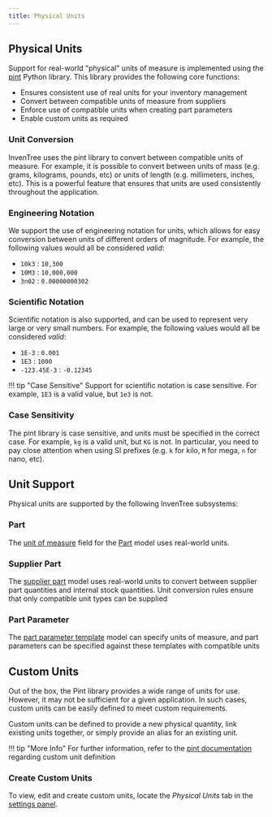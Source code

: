 ```yaml
---
title: Physical Units
---
```


## Physical Units

Support for real-world "physical" units of measure is implemented using the [pint](https://pint.readthedocs.io/en/stable/) Python library. This library provides the following core functions:

- Ensures consistent use of real units for your inventory management
- Convert between compatible units of measure from suppliers
- Enforce use of compatible units when creating part parameters
- Enable custom units as required

### Unit Conversion

InvenTree uses the pint library to convert between compatible units of measure. For example, it is possible to convert between units of mass (e.g. grams, kilograms, pounds, etc) or units of length (e.g. millimeters, inches, etc). This is a powerful feature that ensures that units are used consistently throughout the application.

### Engineering Notation

We support the use of engineering notation for units, which allows for easy conversion between units of different orders of magnitude. For example, the following values would all be considered *valid*:

- `10k3` : `10,300`
- `10M3` : `10,000,000`
- `3n02` : `0.00000000302`

### Scientific Notation

Scientific notation is also supported, and can be used to represent very large or very small numbers. For example, the following values would all be considered *valid*:

- `1E-3` : `0.001`
- `1E3` : `1000`
- `-123.45E-3` : `-0.12345`

!!! tip "Case Sensitive"
    Support for scientific notation is case sensitive. For example, `1E3` is a valid value, but `1e3` is not.

### Case Sensitivity

The pint library is case sensitive, and units must be specified in the correct case. For example, `kg` is a valid unit, but `KG` is not. In particular, you need to pay close attention when using SI prefixes (e.g. `k` for kilo, `M` for mega, `n` for nano, etc).

## Unit Support

Physical units are supported by the following InvenTree subsystems:

### Part

The [unit of measure](../part/part.md#units-of-measure) field for the [Part](../part/part.md) model uses real-world units.

### Supplier Part

The [supplier part](../part/part/#supplier-parts) model uses real-world units to convert between supplier part quantities and internal stock quantities. Unit conversion rules ensure that only compatible unit types can be supplied

### Part Parameter

The [part parameter template](../part/parameter.md#parameter-templates) model can specify units of measure, and part parameters can be specified against these templates with compatible units

## Custom Units

Out of the box, the Pint library provides a wide range of units for use. However, it may not be sufficient for a given application. In such cases, custom units can be easily defined to meet custom requirements.

Custom units can be defined to provide a new physical quantity, link existing units together, or simply provide an alias for an existing unit.

!!! tip "More Info"
    For further information, refer to the [pint documentation](https://pint.readthedocs.io/en/stable/advanced/defining.html) regarding custom unit definition

### Create Custom Units

To view, edit and create custom units, locate the *Physical Units* tab in the [settings panel](../settings/global.md).
